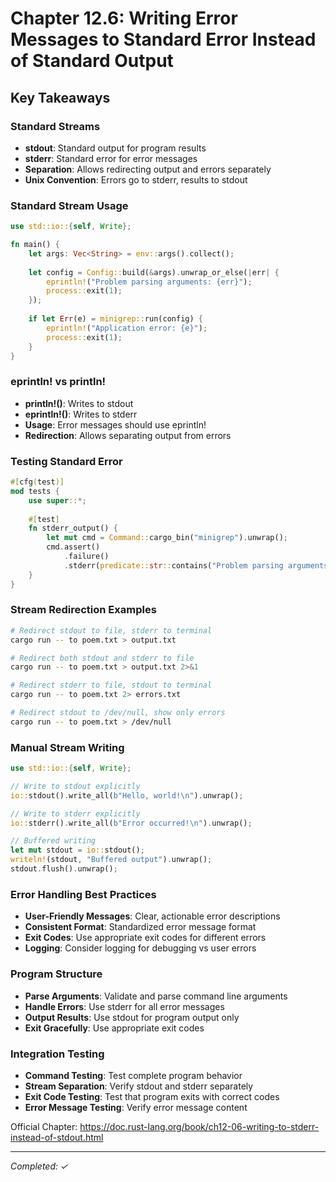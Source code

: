 # Chapter 12.6: Writing Error Messages to Standard Error Instead of Standard Output

## Key Takeaways

### Standard Streams
- **stdout**: Standard output for program results
- **stderr**: Standard error for error messages
- **Separation**: Allows redirecting output and errors separately
- **Unix Convention**: Errors go to stderr, results to stdout

### Standard Stream Usage
```rust
use std::io::{self, Write};

fn main() {
    let args: Vec<String> = env::args().collect();
    
    let config = Config::build(&args).unwrap_or_else(|err| {
        eprintln!("Problem parsing arguments: {err}");
        process::exit(1);
    });
    
    if let Err(e) = minigrep::run(config) {
        eprintln!("Application error: {e}");
        process::exit(1);
    }
}
```

### eprintln! vs println!
- **println!()**: Writes to stdout
- **eprintln!()**: Writes to stderr
- **Usage**: Error messages should use eprintln!
- **Redirection**: Allows separating output from errors

### Testing Standard Error
```rust
#[cfg(test)]
mod tests {
    use super::*;
    
    #[test]
    fn stderr_output() {
        let mut cmd = Command::cargo_bin("minigrep").unwrap();
        cmd.assert()
            .failure()
            .stderr(predicate::str::contains("Problem parsing arguments"));
    }
}
```

### Stream Redirection Examples
```bash
# Redirect stdout to file, stderr to terminal
cargo run -- to poem.txt > output.txt

# Redirect both stdout and stderr to file
cargo run -- to poem.txt > output.txt 2>&1

# Redirect stderr to file, stdout to terminal
cargo run -- to poem.txt 2> errors.txt

# Redirect stdout to /dev/null, show only errors
cargo run -- to poem.txt > /dev/null
```

### Manual Stream Writing
```rust
use std::io::{self, Write};

// Write to stdout explicitly
io::stdout().write_all(b"Hello, world!\n").unwrap();

// Write to stderr explicitly
io::stderr().write_all(b"Error occurred!\n").unwrap();

// Buffered writing
let mut stdout = io::stdout();
writeln!(stdout, "Buffered output").unwrap();
stdout.flush().unwrap();
```

### Error Handling Best Practices
- **User-Friendly Messages**: Clear, actionable error descriptions
- **Consistent Format**: Standardized error message format
- **Exit Codes**: Use appropriate exit codes for different errors
- **Logging**: Consider logging for debugging vs user errors

### Program Structure
- **Parse Arguments**: Validate and parse command line arguments
- **Handle Errors**: Use stderr for all error messages
- **Output Results**: Use stdout for program output only
- **Exit Gracefully**: Use appropriate exit codes

### Integration Testing
- **Command Testing**: Test complete program behavior
- **Stream Separation**: Verify stdout and stderr separately
- **Exit Code Testing**: Test that program exits with correct codes
- **Error Message Testing**: Verify error message content

Official Chapter: https://doc.rust-lang.org/book/ch12-06-writing-to-stderr-instead-of-stdout.html

---
*Completed: ✓*